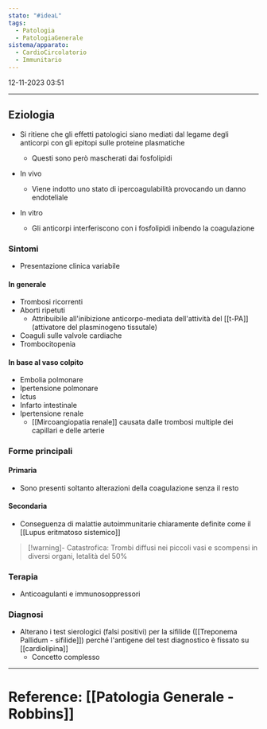 ```yaml
---
stato: "#ideaL"
tags:
  - Patologia
  - PatologiaGenerale
sistema/apparato:
  - CardioCircolatorio
  - Immunitario
---
```

12-11-2023 03:51

--- 

## Eziologia
- Si ritiene che gli effetti patologici siano mediati dal legame degli anticorpi con gli epitopi sulle proteine plasmatiche 
	- Questi sono però mascherati dai fosfolipidi

- In vivo
	- Viene indotto uno stato di ipercoagulabilità provocando un danno endoteliale
- In vitro
	- Gli anticorpi interferiscono con i fosfolipidi inibendo la coagulazione

### Sintomi
- Presentazione clinica variabile
#### In generale
- Trombosi ricorrenti
- Aborti ripetuti
	- Attribuibile all'inibizione anticorpo-mediata dell'attività del [[t-PA]] (attivatore del plasminogeno tissutale)
- Coaguli sulle valvole cardiache
- Trombocitopenia
####  In base al vaso colpito
- Embolia polmonare
- Ipertensione polmonare
- Ictus
- Infarto intestinale
- Ipertensione renale
	- [[Mircoangiopatia renale]] causata dalle trombosi multiple dei capillari e delle arterie



### Forme principali
#### Primaria
- Sono presenti soltanto alterazioni della coagulazione senza il resto
#### Secondaria
- Conseguenza di malattie autoimmunitarie chiaramente definite come il [[Lupus eritmatoso sistemico]]

>[!warning]- Catastrofica:
> Trombi diffusi nei piccoli vasi e scompensi in diversi organi, letalità del 50%


### Terapia 
- Anticoagulanti e immunosoppressori


### Diagnosi
- Alterano i test sierologici (falsi positivi) per la sifilide ([[Treponema Pallidum - sifilide]]) perché l'antigene del test diagnostico è fissato su [[cardiolipina]]
	- Concetto complesso




--- 
# Reference: [[Patologia Generale - Robbins]]